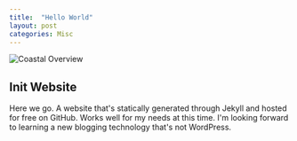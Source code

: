 ```yaml
---
title:  "Hello World"
layout: post
categories: Misc
---
```


![Coastal Overview](https://images.pexels.com/photos/1130268/pexels-photo-1130268.jpeg?cs=srgb&dl=pexels-pok-rie-1130268.jpg&fm=jpg&h=500&w=1500&fit=crop)


## Init Website

Here we go. A website that's statically generated through Jekyll and hosted for free on GitHub. Works well for my needs at this time. I'm looking forward to learning a new blogging technology that's not WordPress.


